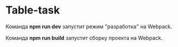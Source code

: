 # Table-task

Команда **npm run dev** запустит режим "разработка" на Webpack.

Команда **npm run build** запустит сборку проекта на Webpack.
